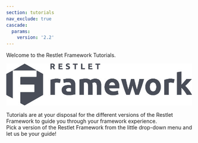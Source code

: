 ```yaml
---
section: tutorials
nav_exclude: true
cascade:
  params:
    version: '2.2'
---
```


Welcome to the Restlet Framework Tutorials.

![RF logo](../images/rflogo.jpg "RF logo")

Tutorials are at your disposal for the different versions of the Restlet Framework to guide you through your framework experience.  
Pick a version of the Restlet Framework from the little drop-down menu and let us be your guide!
